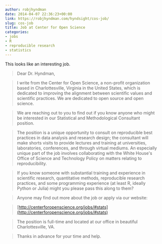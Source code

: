 ```yaml
---
author: robjhyndman
date: 2014-04-07 22:36:23+00:00
link: https://robjhyndman.com/hyndsight/cos-job/
slug: cos-job
title: Job at Center for Open Science
categories:
- jobs
- R
- reproducible research
- statistics
---
```


This looks like an interesting job.


>Dear Dr. Hyndman,

>I write from the Center for Open Science, a non-profit organization based in Charlottesville, Virginia in the United States, which is dedicated to improving the alignment between scientific values and scientific practices. We are dedicated to open source and open science.

>We are reaching out to you to find out if you know anyone who might be interested in our Statistical and Methodological Consultant position.

>The position is a unique opportunity to consult on reproducible best practices in data analysis and research design; the consultant will make shorts visits to provide lectures and training at universities, laboratories, conferences, and through virtual mediums. An especially unique part of the job involves collaborating with the White House's Office of Science and Technology Policy on matters relating to reproducibility.

>If you know someone with substantial training and experience in scientific research, quantitative methods, reproducible research practices, and some programming experience (at least R, ideally Python or Julia) might you please pass this along to them?

>Anyone may find out more about the job or apply via our website:

>[http://centerforopenscience.org/jobs/#stats](http://centerforopenscience.org/jobs/#stats)

>The position is full-time and located at our office in beautiful Charlottesville, VA. 

>Thanks in advance for your time and help.

